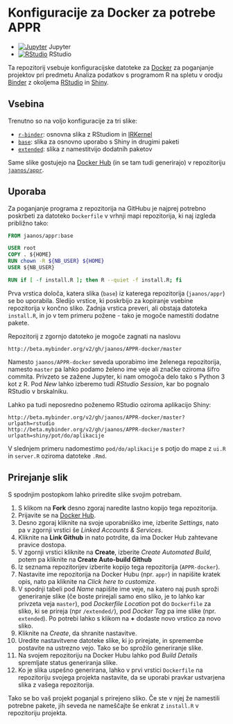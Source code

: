 # Konfiguracije za Docker za potrebe APPR

* [![Jupyter](http://mybinder.org/badge.svg)](http://beta.mybinder.org/v2/gh/jaanos/APPR-docker/master) Jupyter
* [![RStudio](http://mybinder.org/badge.svg)](http://beta.mybinder.org/v2/gh/jaanos/APPR-docker/master?urlpath=rstudio) RStudio

Ta repozitorij vsebuje konfiguracijske datoteke za [Docker](https://shiny.rstudio.com/) za poganjanje projektov pri predmetu Analiza podatkov s programom R na spletu v orodju [Binder](https://mybinder.org/) z okoljema [RStudio](https://www.rstudio.com/) in [Shiny](https://shiny.rstudio.com/).

## Vsebina

Trenutno so na voljo konfiguracije za tri slike:

* [`r-binder`](r-binder/): osnovna slika z RStudiom in [IRKernel](https://irkernel.github.io/)
* [`base`](base/): slika za osnovno uporabo s Shiny in drugimi paketi
* [`extended`](extended/): slika z namestitvijo dodatnih paketov

Same slike gostujejo na [Docker Hub](https://hub.docker.com/) (in se tam tudi generirajo) v repozitoriju [`jaanos/appr`](https://hub.docker.com/r/jaanos/appr/).

## Uporaba

Za poganjanje programa z repozitorija na GitHubu je najprej potrebno poskrbeti za datoteko `Dockerfile` v vrhnji mapi repozitorija, ki naj izgleda približno tako:

```Dockerfile
FROM jaanos/appr:base

USER root
COPY . ${HOME}
RUN chown -R ${NB_USER} ${HOME}
USER ${NB_USER}

RUN if [ -f install.R ]; then R --quiet -f install.R; fi
```

Prva vrstica določa, katera slika (`base`) iz katerega repozitorija (`jaanos/appr`) se bo uporabila. Sledijo vrstice, ki poskrbijo za kopiranje vsebine repozitorija v končno sliko. Zadnja vrstica preveri, ali obstaja datoteka `install.R`, in jo v tem primeru požene - tako je mogoče namestiti dodatne pakete.

Repozitorij z zgornjo datoteko je mogoče zagnati na naslovu

    http://beta.mybinder.org/v2/gh/jaanos/APPR-docker/master

Namesto `jaanos/APPR-docker` seveda uporabimo ime želenega repozitorija, namesto `master` pa lahko podamo želeno ime veje ali značke oziroma šifro commita.
Privzeto se zažene Jupyter, ki nam omogoča delo tako s Python 3 kot z R. Pod *New* lahko izberemo tudi *RStudio Session*, kar bo pognalo RStudio v brskalniku.

Lahko pa tudi neposredno poženemo RStudio oziroma aplikacijo Shiny:

    http://beta.mybinder.org/v2/gh/jaanos/APPR-docker/master?urlpath=rstudio
    http://beta.mybinder.org/v2/gh/jaanos/APPR-docker/master?urlpath=shiny/pot/do/aplikacije

V slednjem primeru nadomestimo `pod/do/aplikacije` s potjo do mape z `ui.R` in `server.R` oziroma datoteke `.Rmd`.

## Prirejanje slik

S spodnjim postopkom lahko priredite slike svojim potrebam.

1.  S klikom na **Fork** desno zgoraj naredite lastno kopijo tega repozitorija.
2.  Prijavite se na [Docker Hub](https://hub.docker.com/).
3.  Desno zgoraj kliknite na svoje uporabniško ime, izberite *Settings*, nato pa v zgornji vrstici še *Linked Accounts & Services*.
4.  Kliknite na **Link Github** in nato potrdite, da ima Docker Hub zahtevane pravice dostopa.
5.  V zgornji vrstici kliknite na **Create**, izberite *Create Automated Build*, potem pa kliknite na **Create Auto-build Github**
6.  Iz seznama repozitorijev izberite kopijo tega repozitorija (`APPR-docker`).
7.  Nastavite ime repozitorija na Docker Hubu (npr. `appr`) in napišite kratek opis, nato pa kliknite na *Click here to customize*.
8.  V spodnji tabeli pod *Name* napišite ime veje, na katero naj push sproži generiranje slike (če boste prirejali samo eno sliko, je to lahko kar privzeta veja `master`), pod *Dockerfile Location* pot do `Dockerfile` za sliko, ki se prireja (npr `/extended/`), pod *Docker Tag* pa ime slike (npr. `extended`). Po potrebi lahko s klikom na **+** dodaste novo vrstico za novo sliko.
9.  Kliknite na *Create*, da shranite nastavitve.
10. Uredite nastavitvene datoteke slike, ki jo prirejate, in spremembe postavite na ustrezno vejo. Tako se bo sprožilo generiranje slike.
11. Na svojem repozitoriju na Docker Hubu lahko pod *Build Details* spremljate status generiranja slike.
12. Ko je slika uspešno generirana, lahko v prvi vrstici `Dockerfile` na repozitoriju svojega projekta nastavite, da se uporabi pravkar ustvarjena slika z vašega repozitorija.

Tako se bo vaš projekt poganjal s prirejeno sliko. Če ste v njej že namestili potrebne pakete, jih seveda ne nameščajte še enkrat z `install.R` v repozitoriju projekta.
